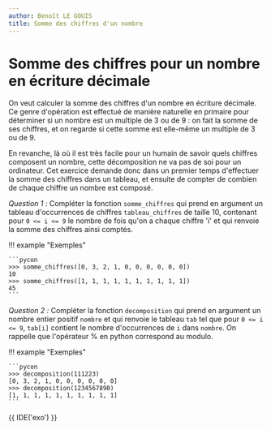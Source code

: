 ```yaml
---
author: Benoît LE GOUIS
title: Somme des chiffres d'un nombre
---
```


# Somme des chiffres pour un nombre en écriture décimale

On veut calculer la somme des chiffres d'un nombre en écriture décimale. Ce genre d'opération est effectué de manière naturelle en primaire pour déterminer si un nombre
est un multiple de 3 ou de 9 : on fait la somme de ses chiffres, et on regarde si cette somme est elle-même un multiple de 3 ou de 9. 

En revanche, là où il est très facile pour un humain de savoir quels chiffres composent un nombre, cette décomposition ne va pas de soi pour un ordinateur.
Cet exercice demande donc dans un premier temps d'effectuer la somme des chiffres dans un tableau, et ensuite de compter de combien de chaque chiffre un nombre est composé.

*Question 1 :*
Compléter la fonction `somme_chiffres` qui prend en argument un tableau d'occurrences de chiffres `tableau_chiffres` de taille 10, contenant pour `0 <= i <= 9` le nombre de fois qu'on a chaque chiffre 'i' et qui renvoie la somme des chiffres ainsi comptés.

!!! example "Exemples"

    ```pycon
    >>> somme_chiffres([0, 3, 2, 1, 0, 0, 0, 0, 0, 0])
    10
	>>> somme_chiffres([1, 1, 1, 1, 1, 1, 1, 1, 1, 1])
	45
    ```


*Question 2 :*
Compléter la fonction `decomposition` qui prend en argument un nombre entier positif `nombre` et qui renvoie le tableau `tab` tel que pour `0 <= i <= 9`, 
`tab[i]` contient le nombre d'occurrences de `i` dans `nombre`.
On rappelle que l'opérateur % en python correspond au modulo.


!!! example "Exemples"

    ```pycon
    >>> decomposition(111223)
    [0, 3, 2, 1, 0, 0, 0, 0, 0, 0]
	>>> decomposition(1234567890)
	[1, 1, 1, 1, 1, 1, 1, 1, 1, 1]
    ```

{{ IDE('exo') }}